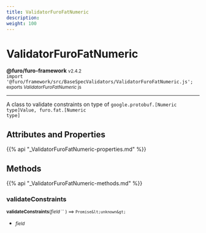 ```yaml
---
title: ValidatorFuroFatNumeric
description: 
weight: 100
---
```


# ValidatorFuroFatNumeric

**@furo/furo-framework** <small>v2.4.2</small>
<br>`import '@furo/framework/src/BaseSpecValidators/ValidatorFuroFatNumeric.js';`<small>
<br>exports *ValidatorFuroFatNumeric* js</small>


****

A class to validate constraints on type of <code>google.protobuf.[Numeric type]Value, furo.fat.[Numeric type]</code>

## Attributes and Properties
{{% api "_ValidatorFuroFatNumeric-properties.md" %}}






## Methods
{{% api "_ValidatorFuroFatNumeric-methods.md" %}}


### **validateConstraints**
<small>**validateConstraints**(*field* `` ) ⟹ `Promise&lt;unknown&gt;`</small>



- <small>*field* </small>
<br><br>
